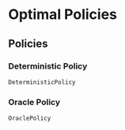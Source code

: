 # Optimal Policies

## Policies

### Deterministic Policy
```@docs
DeterministicPolicy
```

### Oracle Policy
```@docs
OraclePolicy
```